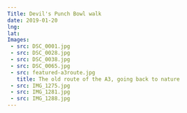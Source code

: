 ```yaml
---
Title: Devil's Punch Bowl walk
date: 2019-01-20
lng:
lat:
Images:
 - src: DSC_0001.jpg
 - src: DSC_0028.jpg
 - src: DSC_0038.jpg
 - src: DSC_0065.jpg
 - src: featured-a3route.jpg
   title: The old route of the A3, going back to nature
 - src: IMG_1275.jpg
 - src: IMG_1281.jpg
 - src: IMG_1288.jpg
---
```

